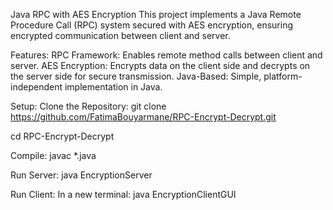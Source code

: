 Java RPC with AES Encryption
This project implements a Java Remote Procedure Call (RPC) system secured with AES encryption, ensuring encrypted communication between client and server.

Features:
RPC Framework: Enables remote method calls between client and server.
AES Encryption: Encrypts data on the client side and decrypts on the server side for secure transmission.
Java-Based: Simple, platform-independent implementation in Java.

Setup:
Clone the Repository:
git clone https://github.com/FatimaBouyarmane/RPC-Encrypt-Decrypt.git

cd RPC-Encrypt-Decrypt

Compile:
javac *.java

Run Server:
java EncryptionServer

Run Client: In a new terminal:
java EncryptionClientGUI
